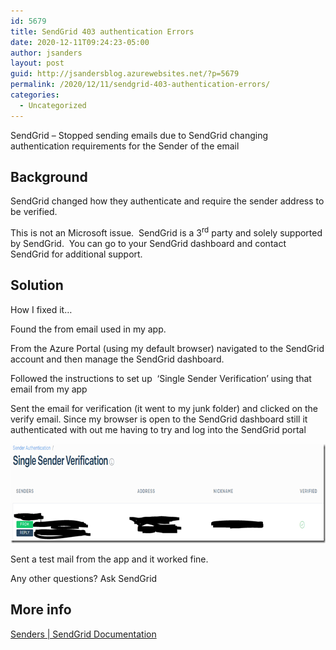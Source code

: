 ```yaml
---
id: 5679
title: SendGrid 403 authentication Errors
date: 2020-12-11T09:24:23-05:00
author: jsanders
layout: post
guid: http://jsandersblog.azurewebsites.net/?p=5679
permalink: /2020/12/11/sendgrid-403-authentication-errors/
categories:
  - Uncategorized
---
```

SendGrid &#8211; Stopped sending emails due to SendGrid changing authentication requirements for the Sender of the email

## Background

SendGrid changed how they authenticate and require the sender address to be verified.

This is not an Microsoft issue.&nbsp; SendGrid is a 3<sup>rd</sup> party and solely supported by SendGrid.&nbsp; You can go to your SendGrid dashboard and contact SendGrid for additional support.

## Solution

How I fixed it…

Found the from email used in my app.

From the Azure Portal (using my default browser) navigated to the SendGrid account and then manage the SendGrid dashboard.

Followed the instructions to set up&nbsp; ‘Single Sender Verification’ using that email from my app

Sent the email for verification (it went to my junk folder) and clicked on the verify email. Since my browser is open to the SendGrid dashboard still it authenticated with out me having to try and log into the SendGrid portal

[<img loading="lazy" width="777" height="159" title="image" style="display: inline; background-image: none;" alt="image" src="/assets/images/2020/12/image_thumb.png" border="0" />](/assets/images/2020/12/image.png)

Sent a test mail from the app and it worked fine.

Any other questions? Ask SendGrid

## 

## More info

<a href="https://sendgrid.com/docs/ui/sending-email/senders/" target="_blank" rel="noopener noreferrer">Senders | SendGrid Documentation</a>